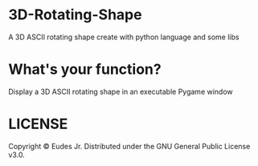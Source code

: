 # 3D-Rotating-Shape
A 3D ASCII rotating shape create with python language and some libs

# What's your function?
Display a 3D ASCII rotating shape in an executable Pygame window

# LICENSE
Copyright © Eudes Jr. Distributed under the GNU General Public License v3.0.
